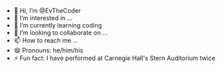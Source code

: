 - 👋 Hi, I’m @EvTheCoder
- 👀 I’m interested in ...
- 🌱 I’m currently learning coding
- 💞️ I’m looking to collaborate on ...
- 📫 How to reach me ...
- 😄 Pronouns: he/him/his
- ⚡ Fun fact: I have performed at Carnegie Hall's Stern Auditorium twice

<!---
EvTheCoder/EvTheCoder is a ✨ special ✨ repository because its `README.md` (this file) appears on your GitHub profile.
You can click the Preview link to take a look at your changes.
--->
